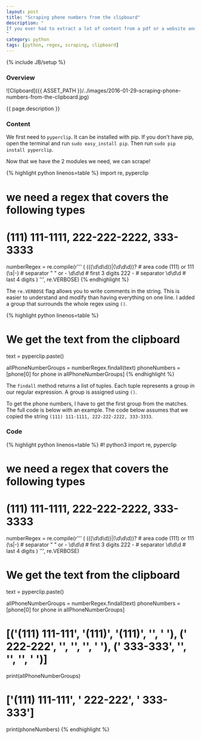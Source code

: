 ```yaml
---
layout: post
title: "Scraping phone numbers from the clipboard"
description: "
If you ever had to extract a lot of content from a pdf or a website and wanted a faster way to do it, this is it. In this post, I'm going to use python's [pyperclip](https://pypi.python.org/pypi/pyperclip) and [re](https://docs.python.org/2/library/re.html) modules to extract the phone numbers from some text that I've copied to the clipboard.
"
category: python
tags: [python, regex, scraping, clipboard]
---
```

{% include JB/setup %}

<!-- Overview -->
<h3>Overview</h3>

 ![Clipboard]({{ ASSET_PATH }}/../images/2016-01-29-scraping-phone-numbers-from-the-clipboard.jpg)

{{ page.description }}

<!-- Content -->
<h3>Content</h3>

We first need to `pyperclip`. It can be installed with pip. If you don't have pip, open the terminal and run `sudo easy_install pip`. Then run `sudo pip install pyperclip`.

Now that we have the 2 modules we need, we can scrape!

<!-- Code _______________________________________-->
{% highlight python linenos=table %}
import re, pyperclip

# we need a regex that covers the following types
# (111) 111-1111, 222-222-2222, 333-3333

numberRegex = re.compile(r'''
(
    ((\(\d\d\d\))|(\d\d\d))?    # area code  (111) or 111
    (\s|-)                      # separator  " " or -
    \d\d\d                      # first 3 digits 222
    -                           # separator
    \d\d\d                      # last 4 digits
)
''', re.VERBOSE) 
{% endhighlight %}
<!-- /Code ^^^^^^^^^^^^^^^^^^^^^^^^^^^^^^^^^^^^^^-->

The `re.VERBOSE` flag allows you to write comments in the string. This is easier to understand and modify than having everything on one line. I added a group that surrounds the whole regex using `()`.


<!-- Code _______________________________________-->
{% highlight python linenos=table %}
# We get the text from the clipboard
text = pyperclip.paste()

allPhoneNumberGroups = numberRegex.findall(text)
phoneNumbers = [phone[0] for phone in allPhoneNumberGroups]
{% endhighlight %}
<!-- /Code ^^^^^^^^^^^^^^^^^^^^^^^^^^^^^^^^^^^^^^-->


The `findall` method returns a list of tuples. Each tuple represents a group in our regular expression. A group is assigned using `()`.

To get the phone numbers, I have to get the first group from the matches. The full code is below with an example. The code below assumes that we copied the string `(111) 111-1111, 222-222-2222, 333-3333`.


<!-- Code -->
<h3>Code</h3>

<!-- Code _______________________________________-->
{% highlight python linenos=table %}
#! python3
import re, pyperclip

# we need a regex that covers the following types
# (111) 111-1111, 222-222-2222, 333-3333

numberRegex = re.compile(r'''
(
    ((\(\d\d\d\))|(\d\d\d))?    # area code  (111) or 111
    (\s|-)                      # separator  " " or -
    \d\d\d                      # first 3 digits 222
    -                           # separator
    \d\d\d                      # last 4 digits
)
''', re.VERBOSE)

# We get the text from the clipboard
text = pyperclip.paste()

allPhoneNumberGroups = numberRegex.findall(text)
phoneNumbers = [phone[0] for phone in allPhoneNumberGroups]

# [('(111) 111-111', '(111)', '(111)', '', ' '),    (' 222-222', '', '', '', ' '),     (' 333-333', '', '', '', ' ')]
print(allPhoneNumberGroups)

# ['(111) 111-111', ' 222-222', ' 333-333']
print(phoneNumbers)
{% endhighlight %}
<!-- /Code ^^^^^^^^^^^^^^^^^^^^^^^^^^^^^^^^^^^^^^-->
